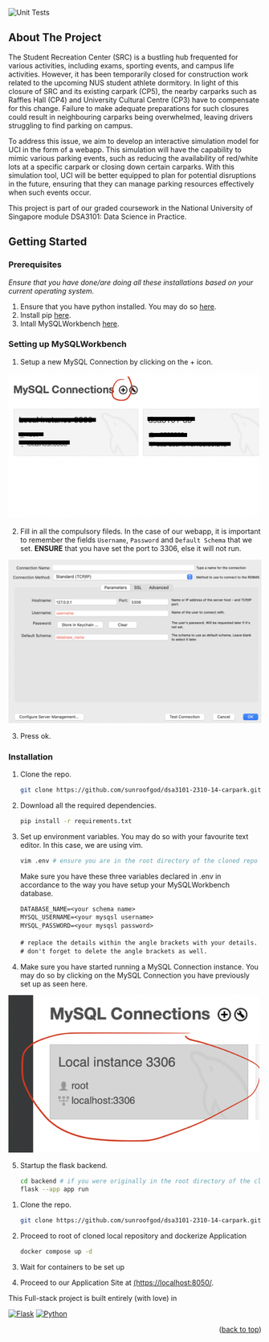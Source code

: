<!-- PROJECT SHIELDS -->
![Unit Tests][testing-shield]
<a name="readme-top"></a>

<!-- ABOUT THE PROJECT -->
## About The Project

The Student Recreation Center (SRC) is a bustling hub frequented for various activities, including exams, sporting events, and campus life activities. However, it has been temporarily closed for construction work related to the upcoming NUS student athlete dormitory. In light of this closure of SRC and its existing carpark (CP5), the nearby carparks such as Raffles Hall (CP4) and University Cultural Centre (CP3) have to compensate for this change. Failure to make adequate preparations for such closures could result in neighbouring carparks being overwhelmed, leaving drivers struggling to find parking on campus.

To address this issue, we aim to develop an interactive simulation model for UCI in the form of a webapp. This simulation will have the capability to mimic various parking events, such as reducing the availability of red/white lots at a specific carpark or closing down certain carparks. With this simulation tool, UCI will be better equipped to plan for potential disruptions in the future, ensuring that they can manage parking resources effectively when such events occur.

This project is part of our graded coursework in the National University of Singapore module DSA3101: Data Science in Practice.

<!-- GETTING STARTED -->
## Getting Started

### Prerequisites

_Ensure that you have done/are doing all these installations based on your current operating system._
1. Ensure that you have python installed. You may do so [here](https://www.python.org/downloads/). 
2. Install pip [here](https://pip.pypa.io/en/stable/installation/).
3. Intall MySQLWorkbench [here](https://dev.mysql.com/downloads/workbench/).

### Setting up MySQLWorkbench

1. Setup a new MySQL Connection by clicking on the + icon.
<img src=".github/public/sql_workbench_setup_step1.png" width="500">

2. Fill in all the compulsory fileds. In the case of our webapp, it is important to remember the fields `Username`, `Password` and `Default Schema` that we set. **ENSURE** that you have set the port to 3306, else it will not run.
<img src=".github/public/sql_workbench_setup_step2.png" width="700">

3. Press ok. 

### Installation

1. Clone the repo.

   ```sh
   git clone https://github.com/sunroofgod/dsa3101-2310-14-carpark.git
   ```
2. Download all the required dependencies.
   ```sh
   pip install -r requirements.txt
   ```
3. Set up environment variables. You may do so with your favourite text editor. In this case, we are using vim.
   ```sh
   vim .env # ensure you are in the root directory of the cloned repo
   ```
   Make sure you have these three variables declared in .env in accordance to the way you have setup your MySQLWorkbench database.
   ```txt
   DATABASE_NAME=<your schema name>
   MYSQL_USERNAME=<your mysqsl username>
   MYSQL_PASSWORD=<your mysqsl password>
   
   # replace the details within the angle brackets with your details.
   # don't forget to delete the angle brackets as well.
   ```
4. Make sure you have started running a MySQL Connection instance. You may do so by clicking on the MySQL Connection you have previously set up as seen here.
<img src=".github/public/sql_workbench_setup_step3.png" width="500">

5. Startup the flask backend.
   ```sh
   cd backend # if you were originally in the root directory of the cloned repo
   flask --app app run
   ```
<!-- Running Our Application -->
1. Clone the repo.

   ```sh
   git clone https://github.com/sunroofgod/dsa3101-2310-14-carpark.git
   ```
2. Proceed to root of cloned local repository and dockerize Application
    ```sh
   docker compose up -d
   ```
3. Wait for containers to be set up
4. Proceed to our Application Site at [(https://localhost:8050/](https://localhost:8050/).
   
<!-- BOTTOM BANNER -->
This Full-stack project is built entirely (with love) in

[![Flask][Flask]][Flask-url] 
[![Python][Python]][Python-url] 

<p align="right">(<a href="#readme-top">back to top</a>)</p>

<!-- MARKDOWN LINKS & IMAGES -->
[testing-shield]: https://img.shields.io/badge/unit_tests-passing-green
[Flask]: https://img.shields.io/badge/Flask-000000?style=for-the-badge&logo=flask&logoColor=white
[Flask-url]: http://flask.palletsprojects.com
[Python]: https://img.shields.io/badge/Python-3776AB?style=for-the-badge&logo=python&logoColor=white
[Python-url]: https://www.python.org



